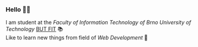 ### Hello 👋🏻
I am student at the _Faculty of Information Technology of Brno University of Technology_ [BUT FIT](https://www.fit.vut.cz/) 📚  
Like to learn new things from field of _Web Development_ 💙
